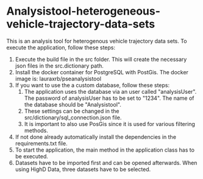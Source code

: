 # Analysistool-heterogeneous-vehicle-trajectory-data-sets

This is an analysis tool for heterogenous vehicle trajectory data sets.
To execute the application, follow these steps:
1. Execute the build file in the src folder. This will create the necessary json files in the src.dictionary path.
2. Install the docker container for PostgreSQL with PostGis. The docker image is: lauraxrb/pseanalysistool
3. If you want to use the a custom database, follow these steps:
    1. The application uses the database via an user called "analysisUser". The password of analysisUser has to be set to "1234". The name of the database should be "Analysistool".
    2. These settings can be changed in the src/dictionary/sql_connection.json file.
    3. It is important to also use PosGis since it is used for various filtering methods.
4. If not done already automatically install the dependencies in the requirements.txt file.
5. To start the application, the main method in the application class has to be executed. 
6. Datasets have to be imported first and can be opened afterwards. When using HighD Data, three datasets have to be selected. 
